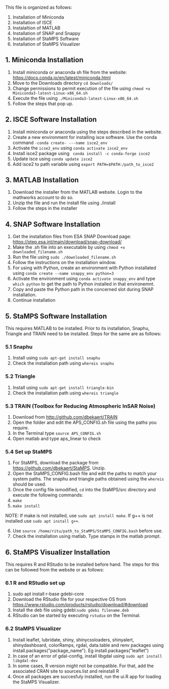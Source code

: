 This file is organized as follows:
1. Installation of Miniconda
2. Installation of ISCE
3. Instalaltion of MATLAB
4. Installation of SNAP and Snappy
5. Installation of StaMPS Software
6. Installation of StaMPS Visualizer

## 1. Miniconda Installation
1. Install miniconda or anaconda sh file from the website: https://docs.conda.io/en/latest/miniconda.html
2. Move to the Downloads directory ```cd Downloads/```
3. Change permissions to permit execution of the file using ```chmod +x Miniconda3-latest-Linux-x86_64.sh```
4. Execute the file using ```./Miniconda3-latest-Linux-x86_64.sh```
5. Follow the steps that pop up.

## 2. ISCE Software Installation
1. Install miniconda or anaconda using the steps described in the website.
2. Create a new environment for installing isce software. Use the conda command
```-conda create- ---name isce2_env```
3. Activate the ```icse2_env``` using ```conda activate isce2_env```
4. Install isce2 package using ``` conda install -c conda-forge isce2```
5. Update isce using ```conda update isce2```
6. Add isce2 to path variable using ```export PATH=$PATH:/path_to_isce2```

## 3. MATLAB Installation
1. Download the installer from the MATLAB website. Login to the mathworks account to do so.
2. Unzip the file and run the install file using ./install
3. Follow the steps in the installer

## 4. SNAP Software Installation
1. Get the installation files from ESA SNAP Download page: https://step.esa.int/main/download/snap-download/
2. Make the .sh file into an executable by using ```chmod +x downloaded_filename.sh```
3. Run the file using ```sudo ./downloaded_filename.sh```
4. Follow the instructions on the installation window.
5. For using with Python, create an environment with Python installated using ```conda create --name snappy_env python=3```
6. Activate the environment using ```conda activate snappy_env``` and type ```which python``` to get the path to Python installed in that environemnt.
7. Copy and paste the Python path in the concerned slot during SNAP installation.
8. Continue installation

## 5. StaMPS Software Installation
This requires MATLAB to be installed. Prior to its installation, Snaphu, Triangle and TRAIN need to be installed. Steps for the same are as follows:

### 5.1 Snaphu
1. Install using ```sudo apt-get install snaphu```
2. Check the installation path using ```whereis snaphu```


### 5.2 Triangle
1. Install using ```sudo apt-get install triangle-bin```
2. Check the installation path using ```whereis triangle```

### 5.3 TRAIN (Toolbox for Reducing Atmospheric InSAR Noise)
1. Download from http://github.com/dbekaert/TRAIN
2. Open the folder and edit the APS_CONFIG.sh file using the paths you require.
3. In the Terminal type ```source APS_CONFIG.sh```
4. Open matlab and type aps_linear to check

### 5.4 Set up StaMPS
1. For StaMPS, download the package from https://github.com/dbekaert/StaMPS. Unzip.
2. Open the StaMPS_CONFIG.bash file and edit the paths to match your system paths. The snaphu and triangle paths obtained using the ```whereis``` should be used.
3. Once the config file ismodified, ```cd``` into the StaMPS/src directory and execute the following commands:
4. ```make```
5. ```make install```

NOTE: If make is not installed, use ```sudo apt install make```. If g++ is not installed use ```sudo apt install g++```. 

6. Use ```source /home/ritu/path_to_StaMPS/StaMPS_CONFIG.bash``` before use.
7. Check the installation using matlab. Type stamps in the matlab prompt.

## 6. StaMPS Visualizer Installation
This requires R and RStudio to be installed before hand. The steps for this can be followed from the website or as follows:

### 6.1 R and RStudio set up
1. sudo apt install r-base gdebi-core
2. Download the RStudio file for your respective OS from https://www.rstudio.com/products/rstudio/download/#download
3. Install the deb file using gdebi:```sudo gdebi filename.deb```
4. RStudio can be started by executing ```rstudio``` on the Terminal.

### 6.2 StaMPS Visualizer
1. Install leaflet, lubridate, shiny, shinycssloaders, shinyalert, shinydashboard, colorRamps, rgdal, data.table and renv packages using install.packages("package_name"). Eg install.packages("leaflet")
2. In case of an error of gdal-config, install libgdal using ```sudo apt install libgdal-dev```
3. In some cases, R version might not be compatible. For that, add the associated CRAN site to sources.list and reinstall R
4. Once all packages are succesfuly installed, run the ui.R app for loading the StaMPS Visualizer.

